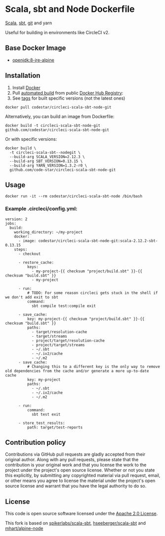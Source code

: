 # Scala, sbt and Node Dockerfile

[Scala](http://www.scala-lang.org), [sbt](http://www.scala-sbt.org), [git](https://git-scm.com/) and yarn

Useful for building in environments like CircleCI v2.


## Base Docker Image ##

* [openjdk:8-jre-alpine](https://hub.docker.com/_/openjdk)


## Installation ##

1. Install [Docker](https://www.docker.com)
2. Pull [automated build](https://hub.docker.com/r/codestar/circleci-scala-sbt-node-git/) from public [Docker Hub Registry](https://hub.docker.com):
3. See [tags](https://hub.docker.com/r/codestar/circleci-scala-sbt-node-git/tags/) for built specific versions (not the latest ones)
```
docker pull codestar/circleci-scala-sbt-node-git
```
Alternatively, you can build an image from Dockerfile:
```
docker build -t circleci-scala-sbt-node-git github.com/codestar/circleci-scala-sbt-node-git
```
Or with specific versions:
```
docker build \
  -t circleci-scala-sbt--nodegit \
  --build-arg SCALA_VERSION=2.12.3 \
  --build-arg SBT_VERSION=0.13.15 \
  --build-arg YARN_VERSION=1.3.2-r0 \
  github.com/code-star/circleci-scala-sbt-node-git
```

## Usage ##

```
docker run -it --rm codestar/circleci-scala-sbt-node /bin/bash
```

### Example .circleci/config.yml:

```
version: 2
jobs:
  build:
    working_directory: ~/my-project
    docker:
      - image: codestar/circleci-scala-sbt-node-git:scala-2.12.2-sbt-0.13.15
    steps:
      - checkout

      - restore_cache:
          keys:
            - my-project-{{ checksum "project/build.sbt" }}-{{ checksum "build.sbt" }}
            - my-project

      - run:
          # TODO: For some reason circleci gets stuck in the shell if we don't add exit to sbt
          command:
            sbt compile test:compile exit

      - save_cache:
          key: my-project-{{ checksum "project/build.sbt" }}-{{ checksum "build.sbt" }}
          paths:
            - target/resolution-cache
            - target/streams
            - project/target/resolution-cache
            - project/target/streams
            - ~/.sbt
            - ~/.iv2/cache
            - ~/.m2
      - save_cache:
          # Changing this to a different key is the only way to remove old dependencies from the cache and/or generate a more up-to-date cache
          key: my-project
          paths:
            - ~/.sbt
            - ~/.iv2/cache
            - ~/.m2

      - run:
          command:
            sbt test exit

      - store_test_results:
          path: target/test-reports
```


## Contribution policy ##

Contributions via GitHub pull requests are gladly accepted from their original author. Along with any pull requests, please state that the contribution is your original work and that you license the work to the project under the project's open source license. Whether or not you state this explicitly, by submitting any copyrighted material via pull request, email, or other means you agree to license the material under the project's open source license and warrant that you have the legal authority to do so.


## License ##

This code is open source software licensed under the [Apache 2.0 License](http://www.apache.org/licenses/LICENSE-2.0.html).

This fork is based on [spikerlabs/scala-sbt](https://github.com/spikerlabs/scala-sbt), [hseeberger/scala-sbt](https://github.com/hseeberger/scala-sbt) and [mhart/alpine-node](https://github.com/mhart/alpine-node)